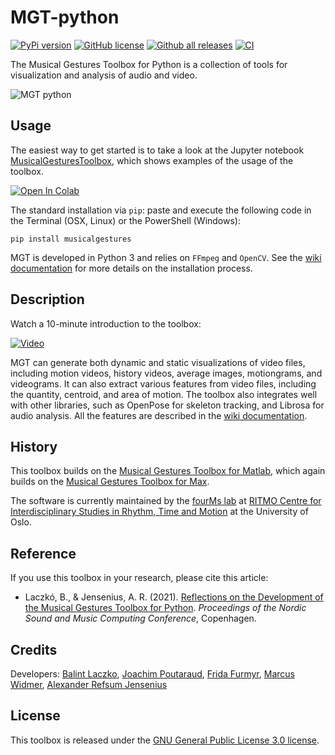 # MGT-python
[![PyPi version](https://badgen.net/pypi/v/musicalgestures/)](https://pypi.org/project/musicalgestures)
[![GitHub license](https://img.shields.io/github/license/fourMs/MGT-python.svg)](https://github.com/fourMs/MGT-python/blob/master/LICENSE)
[![Github all releases](https://img.shields.io/github/downloads/fourMs/MGT-python/total.svg)]()
[![CI](https://github.com/fourMs/MGT-python/actions/workflows/ci.yml/badge.svg)](https://github.com/fourMs/MGT-python/actions/workflows/ci.yml)

The Musical Gestures Toolbox for Python is a collection of tools for visualization and analysis of audio and video.

![MGT python](https://raw.githubusercontent.com/fourMs/MGT-python/master/musicalgestures/documentation/figures/promo/ipython_example.gif)

## Usage

The easiest way to get started is to take a look at the Jupyter notebook [MusicalGesturesToolbox](https://github.com/fourMs/MGT-python/blob/master/musicalgestures/MusicalGesturesToolbox.ipynb), which shows examples of the usage of the toolbox.

[![Open In Colab](https://colab.research.google.com/assets/colab-badge.svg)](https://colab.research.google.com/github/fourMs/MGT-python/blob/master/musicalgestures/MusicalGesturesToolbox.ipynb)

The standard installation via `pip`: paste and execute the following code in the Terminal (OSX, Linux) or the PowerShell (Windows):

`pip install musicalgestures`

MGT is developed in Python 3 and relies on `FFmpeg` and `OpenCV`. See the [wiki documentation](https://github.com/fourMs/MGT-python/wiki#installation) for more details on the installation process.

## Description

Watch a 10-minute introduction to the toolbox: 

[![Video](https://www.uio.no/ritmo/english/research/labs/fourms/software/musicalgesturestoolbox/mgt-python/video/nordicsmc2021-thumbnail.png)](https://youtu.be/tZVX_lDFrwc)

MGT can generate both dynamic and static visualizations of video files, including motion videos, history videos, average images, motiongrams, and videograms. It can also extract various features from video files, including the quantity, centroid, and area of motion. The toolbox also integrates well with other libraries, such as OpenPose for skeleton tracking, and Librosa for audio analysis. All the features are described in the [wiki documentation](https://github.com/fourMs/MGT-python/wiki).


## History

This toolbox builds on the [Musical Gestures Toolbox for Matlab](https://github.com/fourMs/MGT-matlab/), which again builds on the [Musical Gestures Toolbox for Max](https://www.uio.no/ritmo/english/research/labs/fourms/software/musicalgesturestoolbox/mgt-max/).

The software is currently maintained by the [fourMs lab](https://github.com/fourMs) at [RITMO Centre for Interdisciplinary Studies in Rhythm, Time and Motion](https://www.uio.no/ritmo/english/) at the University of Oslo.

## Reference

If you use this toolbox in your research, please cite this article:

- Laczkó, B., & Jensenius, A. R. (2021). [Reflections on the Development of the Musical Gestures Toolbox for Python](https://www.duo.uio.no/bitstream/handle/10852/89331/Laczk%25C3%25B3_et_al_2021_Reflections_on_the_Development_of_the.pdf?sequence=2&isAllowed=y). *Proceedings of the Nordic Sound and Music Computing Conference*, Copenhagen.


## Credits

Developers: [Balint Laczko](https://github.com/balintlaczko), [Joachim Poutaraud](https://github.com/joachimpoutaraud), [Frida Furmyr](https://github.com/fridafu), [Marcus Widmer](https://github.com/marcuswidmer), [Alexander Refsum Jensenius](https://github.com/alexarje/)

## License

This toolbox is released under the [GNU General Public License 3.0 license](https://www.gnu.org/licenses/gpl-3.0.en.html).
